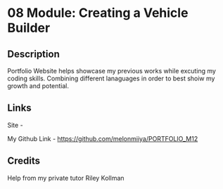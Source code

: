 # 08 Module: Creating a Vehicle Builder

## Description

Portfolio Website helps showcase my previous works while excuting my coding skills. Combining different lanaguages in order to best shoiw my growth and potential. 



## Links

Site - 

My Github Link - https://github.com/melonmiiya/PORTFOLIO_M12

## Credits

Help from my private tutor Riley Kollman 

